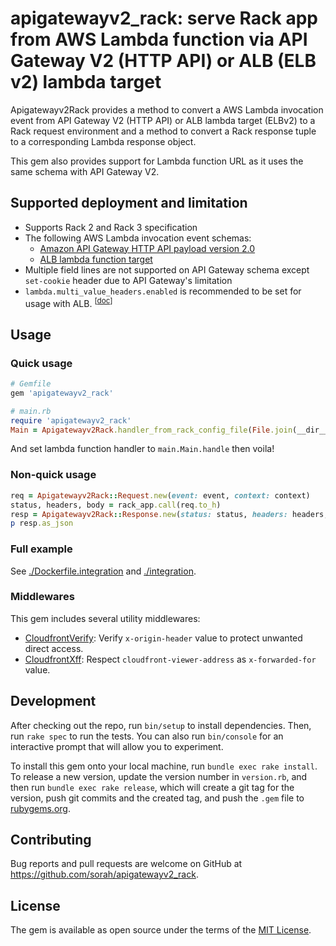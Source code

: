 # apigatewayv2_rack: serve Rack app from AWS Lambda function via API Gateway V2 (HTTP API) or ALB (ELB v2) lambda target

Apigatewayv2Rack provides a method to convert a AWS Lambda invocation event from API Gateway V2 (HTTP API) or ALB lambda target (ELBv2) to a Rack request environment and a method to convert a Rack response tuple to a corresponding Lambda response object.

This gem also provides support for Lambda function URL as it uses the same schema with API Gateway V2.

## Supported deployment and limitation

- Supports Rack 2 and Rack 3 specification
- The following AWS Lambda invocation event schemas:
  - [Amazon API Gateway HTTP API payload version 2.0](https://docs.aws.amazon.com/apigateway/latest/developerguide/http-api-develop-integrations-lambda.html)
  - [ALB lambda function target](https://docs.aws.amazon.com/elasticloadbalancing/latest/application/lambda-functions.html)
- Multiple field lines are not supported on API Gateway schema except `set-cookie` header due to API Gateway's limitation
- `lambda.multi_value_headers.enabled` is recommended to be set for usage with ALB. <sup>[[doc](https://docs.aws.amazon.com/elasticloadbalancing/latest/application/lambda-functions.html#enable-multi-value-headers)]</sup>

## Usage

### Quick usage

```ruby
# Gemfile
gem 'apigatewayv2_rack'
```

```ruby
# main.rb
require 'apigatewayv2_rack'
Main = Apigatewayv2Rack.handler_from_rack_config_file(File.join(__dir__, 'config.ru'))
```

And set lambda function handler to `main.Main.handle` then voila!

### Non-quick usage

```ruby
req = Apigatewayv2Rack::Request.new(event: event, context: context)
status, headers, body = rack_app.call(req.to_h)
resp = Apigatewayv2Rack::Response.new(status: status, headers: headers, body: body, elb: req.elb?, multivalued: req.multivalued?)
p resp.as_json
```

### Full example

See [./Dockerfile.integration](./Dockerfile.integration) and [./integration](./integration).

### Middlewares

This gem includes several utility middlewares:

- [CloudfrontVerify](./lib/apigatewayv2_rack/middlewares/cloudfront_verify.rb): Verify `x-origin-header` value to protect unwanted direct access.
- [CloudfrontXff](./lib/apigatewayv2_rack/middlewares/cloudfront_xff.rb): Respect `cloudfront-viewer-address` as `x-forwarded-for` value.

## Development

After checking out the repo, run `bin/setup` to install dependencies. Then, run `rake spec` to run the tests. You can also run `bin/console` for an interactive prompt that will allow you to experiment.

To install this gem onto your local machine, run `bundle exec rake install`. To release a new version, update the version number in `version.rb`, and then run `bundle exec rake release`, which will create a git tag for the version, push git commits and the created tag, and push the `.gem` file to [rubygems.org](https://rubygems.org).

## Contributing

Bug reports and pull requests are welcome on GitHub at https://github.com/sorah/apigatewayv2_rack.

## License

The gem is available as open source under the terms of the [MIT License](https://opensource.org/licenses/MIT).
